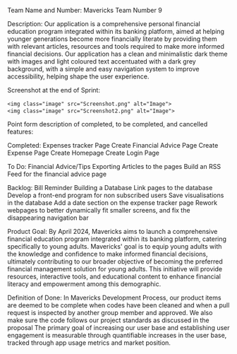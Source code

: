Team Name and Number:
	Mavericks
	Team Number 9

Description:
	Our application is a comprehensive personal financial education program integrated within its banking platform, aimed at helping younger generations become more financially literate by providing them with relevant articles, resources and tools required to make more informed financial decisions.
	Our application has a clean and minimalistic dark theme with images and light coloured text accentuated with a dark grey background, with a simple and easy navigation system to improve accessibility, helping shape the user experience.

Screenshot at the end of Sprint:

    <img class="image" src="Screenshot.png" alt="Image">
    <img class="image" src="Screenshot2.png" alt="Image">



Point form description of completed, to be completed, and cancelled features:

Completed:
Expenses tracker Page
Create Financial Advice Page
Create Expense Page
Create Homepage
Create Login Page

To Do:
Financial Advice/Tips
Exporting Articles to the pages
Build an RSS Feed for the financial advice page

Backlog: 
Bill Reminder
Building a Database
Link pages to the database
Develop a front-end program for non subscribed users
Save visualisations in the database
Add a date section on the expense tracker page
Rework webpages to better dynamically fit smaller screens, and fix the disappearing navigation bar

Product Goal:
By April 2024, Mavericks aims to launch a comprehensive financial education program integrated within its banking platform, catering specifically to young adults. Mavericks' goal is to equip young adults with the knowledge and confidence to make informed financial decisions, ultimately contributing to our broader objective of becoming the preferred financial management solution for young adults. This initiative will provide resources, interactive tools, and educational content to enhance financial literacy and empowerment among this demographic.


Definition of Done:
In Mavericks Development Process, our product items are deemed to be complete when codes have been cleaned and when a pull request is inspected by another group member and approved. We also make sure the code follows our project standards as discussed in the proposal
The primary goal of increasing our user base and establishing user engagement is measurable through quantifiable increases in the user base, tracked through app usage metrics and market position.

	
